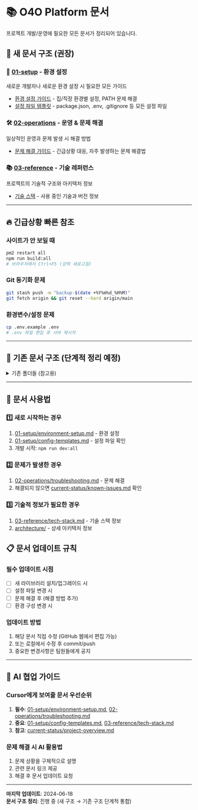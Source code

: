 # 📚 O4O Platform 문서

프로젝트 개발/운영에 필요한 모든 문서가 정리되어 있습니다.

## 🚀 새 문서 구조 (권장)

### 📁 [01-setup](01-setup/) - 환경 설정
새로운 개발자나 새로운 환경 설정 시 필요한 모든 가이드
- [환경 설정 가이드](01-setup/environment-setup.md) - 집/직장 환경별 설정, PATH 문제 해결
- [설정 파일 템플릿](01-setup/config-templates.md) - package.json, .env, .gitignore 등 모든 설정 파일

### 🛠️ [02-operations](02-operations/) - 운영 & 문제 해결  
일상적인 운영과 문제 발생 시 해결 방법
- [문제 해결 가이드](02-operations/troubleshooting.md) - 긴급상황 대응, 자주 발생하는 문제 해결법

### 📚 [03-reference](03-reference/) - 기술 레퍼런스
프로젝트의 기술적 구조와 아키텍처 정보
- [기술 스택](03-reference/tech-stack.md) - 사용 중인 기술과 버전 정보

---

## 🔥 긴급상황 빠른 참조

### 사이트가 안 보일 때
```bash
pm2 restart all
npm run build:all
# 브라우저에서 Ctrl+F5 (강력 새로고침)
```

### Git 동기화 문제
```bash
git stash push -m "backup-$(date +%Y%m%d_%H%M)"
git fetch origin && git reset --hard origin/main
```

### 환경변수/설정 문제
```bash
cp .env.example .env
# .env 파일 편집 후 서버 재시작
```

---

## 📂 기존 문서 구조 (단계적 정리 예정)

<details>
<summary>기존 폴더들 (참고용)</summary>

### [ai-collaboration](ai-collaboration/) - AI 협업 가이드
- Cursor 설정, 컨텍스트 가이드라인

### [architecture](architecture/) - 시스템 아키텍처  
- API 엔드포인트, 데이터베이스 스키마, 폴더 구조

### [current-status](current-status/) - 현재 상태
- 프로젝트 개요, 알려진 문제들, 최근 변경사항

### [development-guide](development-guide/) - 개발 가이드
- 빠른 시작, 빌드/배포, 코드 패턴, UI/UX 설계 가이드

### [progress-tracking](progress-tracking/) - 진행 상황
- 완료된 기능, 진행 중인 작업, 변경 로그
</details>

---

## 🎯 문서 사용법

### 1️⃣ 새로 시작하는 경우
1. [01-setup/environment-setup.md](01-setup/environment-setup.md) - 환경 설정
2. [01-setup/config-templates.md](01-setup/config-templates.md) - 설정 파일 확인  
3. 개발 시작: `npm run dev:all`

### 2️⃣ 문제가 발생한 경우
1. [02-operations/troubleshooting.md](02-operations/troubleshooting.md) - 문제 해결
2. 해결되지 않으면 [current-status/known-issues.md](current-status/known-issues.md) 확인

### 3️⃣ 기술적 정보가 필요한 경우  
1. [03-reference/tech-stack.md](03-reference/tech-stack.md) - 기술 스택 정보
2. [architecture/](architecture/) - 상세 아키텍처 정보

## 📋 문서 업데이트 규칙

### 필수 업데이트 시점
- [ ] 새 라이브러리 설치/업그레이드 시
- [ ] 설정 파일 변경 시
- [ ] 문제 해결 후 (해결 방법 추가)
- [ ] 환경 구성 변경 시

### 업데이트 방법
1. 해당 문서 직접 수정 (GitHub 웹에서 편집 가능)
2. 또는 로컬에서 수정 후 commit/push
3. 중요한 변경사항은 팀원들에게 공지

---

## 🤖 AI 협업 가이드

### Cursor에게 보여줄 문서 우선순위
1. **필수**: [01-setup/environment-setup.md](01-setup/environment-setup.md), [02-operations/troubleshooting.md](02-operations/troubleshooting.md)
2. **중요**: [01-setup/config-templates.md](01-setup/config-templates.md), [03-reference/tech-stack.md](03-reference/tech-stack.md)  
3. **참고**: [current-status/project-overview.md](current-status/project-overview.md)

### 문제 해결 시 AI 활용법
1. 문제 상황을 구체적으로 설명
2. 관련 문서 링크 제공
3. 해결 후 문서 업데이트 요청

---

**마지막 업데이트**: 2024-06-18  
**문서 구조 정리**: 진행 중 (새 구조 → 기존 구조 단계적 통합)